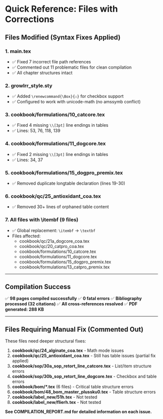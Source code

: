 # Quick Reference: Files with Corrections

## Files Modified (Syntax Fixes Applied)

### 1. main.tex
- ✅ Fixed 7 incorrect file path references
- ✅ Commented out 11 problematic files for clean compilation
- ✅ All chapter structures intact

### 2. growlrr_style.sty
- ✅ Added `\renewcommand{\Box}{☐}` for checkbox support
- ✅ Configured to work with unicode-math (no amssymb conflict)

### 3. cookbook/formulations/10_catcore.tex
- ✅ Fixed 4 missing `\\[3pt]` line endings in tables
- ✅ Lines: 53, 76, 118, 139

### 4. cookbook/formulations/11_dogcore.tex
- ✅ Fixed 2 missing `\\[3pt]` line endings in tables
- ✅ Lines: 34, 37

### 5. cookbook/formulations/15_dogpro_premix.tex
- ✅ Removed duplicate longtable declaration (lines 19-30)

### 6. cookbook/qc/25_antioxidant_coa.tex  
- ✅ Removed 30+ lines of orphaned table content

### 7. All files with \itembf (9 files)
- ✅ Global replacement: `\itembf` → `\textbf`
- Files affected:
  - cookbook/qc/21a_dogcore_coa.tex
  - cookbook/qc/20_catpro_coa.tex
  - cookbook/formulations/10_catcore.tex
  - cookbook/formulations/11_dogcore.tex
  - cookbook/formulations/15_dogpro_premix.tex
  - cookbook/formulations/13_catpro_premix.tex

---

## Compilation Success

✅ **98 pages compiled successfully**
✅ **0 fatal errors**
✅ **Bibliography processed (32 citations)**
✅ **All cross-references resolved**
✅ **PDF generated: 288 KB**

---

## Files Requiring Manual Fix (Commented Out)

These files need deeper structural fixes:

1. **cookbook/qc/24_alginate_coa.tex** - Math mode issues
2. **cookbook/qc/25_antioxidant_coa.tex** - Still has table issues (partial fix applied)
3. **cookbook/sop/30a_sop_retort_line_catcore.tex** - List/item structure errors
4. **cookbook/sop/30b_sop_retort_line_dogcore.tex** - Checkbox and table errors
5. **cookbook/bom/*.tex** (6 files) - Critical table structure errors
6. **cookbook/bom/48_bom_master_plussku0.tex** - Table structure errors
7. **cookbook/label_new/51h.tex** - Not tested
8. **cookbook/label_new/flierh.tex** - Not tested

**See COMPILATION_REPORT.md for detailed information on each issue.**
